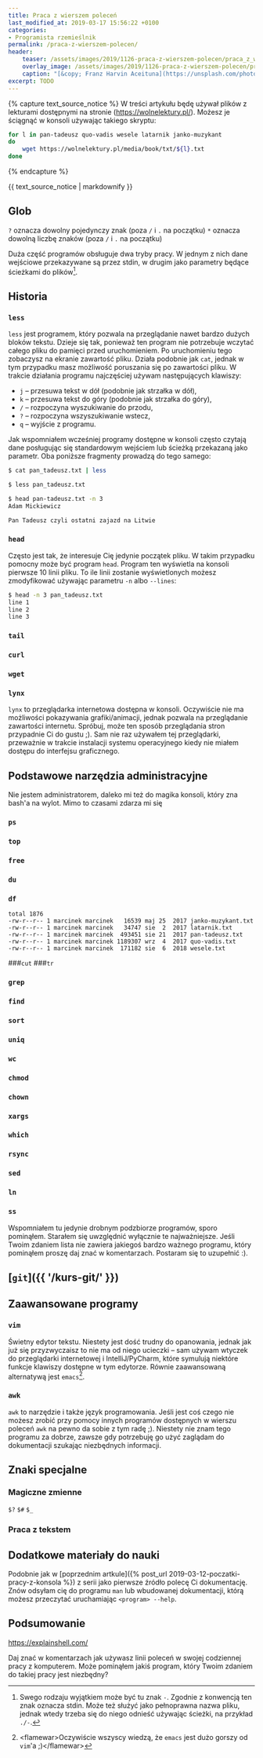 ```yaml
---
title: Praca z wierszem poleceń
last_modified_at: 2019-03-17 15:56:22 +0100
categories:
- Programista rzemieślnik
permalink: /praca-z-wierszem-polecen/
header:
    teaser: /assets/images/2019/1126-praca-z-wierszem-polecen/praca_z_wierszem_polecen_artykul.jpg
    overlay_image: /assets/images/2019/1126-praca-z-wierszem-polecen/praca_z_wierszem_polecen_artykul.jpg
    caption: "[&copy; Franz Harvin Aceituna](https://unsplash.com/photos/vkfrFrAIO4o)"
excerpt: TODO
---
```


{% capture text_source_notice %}
W treści artykułu będę używał plików z lekturami dostępnymi na stronie (https://wolnelektury.pl/). Możesz je ściągnąć w konsoli używając takiego skryptu:

```bash
for l in pan-tadeusz quo-vadis wesele latarnik janko-muzykant
do
    wget https://wolnelektury.pl/media/book/txt/${l}.txt
done
```
{% endcapture %}

<div class="notice--info">
    {{ text_source_notice | markdownify }}
</div>

## Glob

`?` oznacza dowolny pojedynczy znak (poza `/` i `.` na początku)
`*` oznacza dowolną liczbę znaków (poza `/` i `.` na początku)

Duża część programów obsługuje dwa tryby pracy. W jednym z nich dane wejściowe przekazywane są przez stdin, w drugim jako parametry będące ścieżkami do plików[^minusik].

[^minusik]: Swego rodzaju wyjątkiem może być tu znak `-`. Zgodnie z konwencją ten znak oznacza stdin. Może też służyć jako pełnoprawna nazwa pliku, jednak wtedy trzeba się do niego odnieść używając ścieżki, na przykład `./-`.

## Historia

### `less`

`less` jest programem, który pozwala na przeglądanie nawet bardzo dużych bloków tekstu. Dzieje się tak, ponieważ ten program nie potrzebuje wczytać całego pliku do pamięci przed uruchomieniem. Po uruchomieniu tego zobaczysz na ekranie zawartość pliku. Działa podobnie jak `cat`, jednak w tym przypadku masz możliwość poruszania się po zawartości pliku. W trakcie działania programu najczęściej używam następujących klawiszy:

* `j` – przesuwa tekst w dół (podobnie jak strzałka w dół),
* `k` – przesuwa tekst do góry (podobnie jak strzałka do góry),
* `/` – rozpoczyna wyszukiwanie do przodu,
* `?` – rozpoczyna wszyszukiwanie wstecz,
* `q` – wyjście z programu.

Jak wspomniałem wcześniej programy dostępne w konsoli często czytają dane posługując się standardowym wejściem lub ścieżką przekazaną jako parametr. Oba poniższe fragmenty prowadzą do tego samego:

```bash
$ cat pan_tadeusz.txt | less
```

```bash
$ less pan_tadeusz.txt
```

```bash
$ head pan-tadeusz.txt -n 3
Adam Mickiewicz

Pan Tadeusz czyli ostatni zajazd na Litwie
```

### `head`

Często jest tak, że interesuje Cię jedynie początek pliku. W takim przypadku pomocny może być program `head`. Program ten wyświetla na konsoli pierwsze 10 linii pliku. To ile linii zostanie wyświetlonych możesz zmodyfikować używając parametru `-n` albo `--lines`:

```bash
$ head -n 3 pan_tadeusz.txt
line 1
line 2
line 3
```

### `tail`

### `curl`

### `wget`

### `lynx`

`lynx` to przeglądarka internetowa dostępna w konsoli. Oczywiście nie ma możliwości pokazywania grafiki/animacji, jednak pozwala na przeglądanie zawartości internetu. Spróbuj, może ten sposób przeglądania stron przypadnie Ci do gustu ;). Sam nie raz używałem tej przeglądarki, przeważnie w trakcie instalacji systemu operacyjnego kiedy nie miałem dostępu do interfejsu graficznego.


## Podstawowe narzędzia administracyjne

Nie jestem administratorem, daleko mi też do magika konsoli, który zna bash'a na wylot. Mimo to czasami zdarza mi się 

### `ps`

### `top`

### `free`

### `du`

### `df`

```$ ls -lA
total 1876
-rw-r--r-- 1 marcinek marcinek   16539 maj 25  2017 janko-muzykant.txt
-rw-r--r-- 1 marcinek marcinek   34747 sie  2  2017 latarnik.txt
-rw-r--r-- 1 marcinek marcinek  493451 sie 21  2017 pan-tadeusz.txt
-rw-r--r-- 1 marcinek marcinek 1189307 wrz  4  2017 quo-vadis.txt
-rw-r--r-- 1 marcinek marcinek  171182 sie  6  2018 wesele.txt
```

###`cut`
###`tr`

### `grep`
### `find`
### `sort`
### `uniq`
### `wc`
### `chmod`
### `chown`
### `xargs`
### `which`
### `rsync`
### `sed`
### `ln`
### `ss`

Wspomniałem tu jedynie drobnym podzbiorze programów, sporo pominąłem. Starałem się uwzględnić wyłącznie te najważniejsze. Jeśli Twoim zdaniem lista nie zawiera jakiegoś bardzo ważnego programu, który pominąłem proszę daj znać w komentarzach. Postaram się to uzupełnić :).

##  [`git`]({{ '/kurs-git/' }})

## Zaawansowane programy

### `vim`

Świetny edytor tekstu. Niestety jest dość trudny do opanowania, jednak jak już się przyzwyczaisz to nie ma od niego ucieczki – sam używam wtyczek do przeglądarki internetowej i IntelliJ/PyCharm, które symulują niektóre funkcje klawiszy dostępne w tym edytorze. Równie zaawansowaną alternatywą jest `emacs`[^flame].

[^flame]: &lt;flamewar&gt;Oczywiście wszyscy wiedzą, że `emacs` jest dużo gorszy od `vim`'a ;)&lt;/flamewar&gt;

### `awk`

`awk` to narzędzie i także język programowania. Jeśli jest coś czego nie możesz zrobić przy pomocy innych programów dostępnych w wierszu poleceń `awk` na pewno da sobie z tym radę ;). Niestety nie znam tego programu za dobrze, zawsze gdy potrzebuję go użyć zaglądam do dokumentacji szukając niezbędnych informacji.

## Znaki specjalne

### Magiczne zmienne

`$?`
`$#`
`$_`

### Praca z tekstem

## Dodatkowe materiały do nauki

Podobnie jak w [poprzednim artkule]({% post_url 2019-03-12-poczatki-pracy-z-konsola %}) z serii jako pierwsze źródło polecę Ci dokumentację. Znów odsyłam cię do programu `man` lub wbudowanej dokumentacji, którą możesz przeczytać uruchamiając `<program> --help`.

## Podsumowanie

https://explainshell.com/

Daj znać w komentarzach jak używasz linii poleceń w swojej codziennej pracy z komputerem. Może pominąłem jakiś program, który Twoim zdaniem do takiej pracy jest niezbędny?
